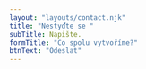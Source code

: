 ```yaml
---
layout: "layouts/contact.njk"
title: "Nestyďte se "
subTitle: Napište.
formTitle: "Co spolu vytvoříme?"
btnText: "Odeslat"
---
```


